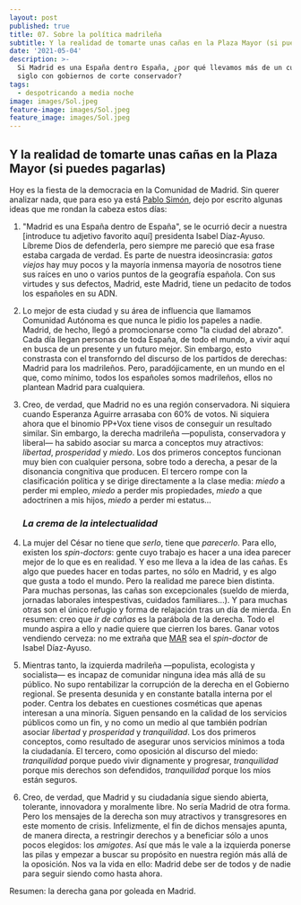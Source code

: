 ```yaml
---
layout: post
published: true
title: 07. Sobre la política madrileña
subtitle: Y la realidad de tomarte unas cañas en la Plaza Mayor (si puedes pagarlas)
date: '2021-05-04'
description: >-
  Si Madrid es una España dentro España, ¿por qué llevamos más de un cuarto de
  siglo con gobiernos de corte conservador?
tags:
  - despotricando a media noche
image: images/Sol.jpeg
feature-image: images/Sol.jpeg
feature_image: images/Sol.jpeg
---
```

## Y la realidad de tomarte unas cañas en la Plaza Mayor (si puedes pagarlas)

Hoy es la fiesta de la democracia en la Comunidad de Madrid. Sin querer analizar nada, que para eso ya está [Pablo Simón](https://twitter.com/kanciller?s=20), dejo por escrito algunas ideas que me rondan la cabeza estos días:

1. "Madrid es una España dentro de España", se le ocurrió decir a nuestra \[introduce tu adjetivo favorito aquí\] presidenta Isabel Díaz-Ayuso. Líbreme Dios de defenderla, pero siempre me pareció que esa frase estaba cargada de verdad. Es parte de nuestra ideosincrasia: *gatos viejos* hay muy pocos y la mayoría inmensa mayoría de nosotros tiene sus raíces en uno o varios puntos de la geografía española. Con sus virtudes y sus defectos, Madrid, este Madrid, tiene un pedacito de todos los españoles en su ADN.

2. Lo mejor de esta ciudad y su área de influencia que llamamos Comunidad Autónoma es que nunca le pidio los papeles a nadie. Madrid, de hecho, llegó a promocionarse como "la ciudad del abrazo". Cada día llegan personas de toda España, de todo el mundo, a vivir aquí en busca de un presente y un futuro mejor. Sin embargo, esto constrasta con el transforndo del discurso de los partidos de derechas: Madrid para los madrileños. Pero, paradójicamente, en un mundo en el que, como mínimo, todos los españoles somos madrileños, ellos no plantean Madrid para cualquiera.
   
   <!--more-->    
   
3. Creo, de verdad, que Madrid no es una región conservadora. Ni siquiera cuando Esperanza Aguirre arrasaba con 60% de votos. Ni siquiera ahora que el binomio PP+Vox tiene visos de conseguir un resultado similar. Sin embargo, la derecha madrileña —populista, conservadora y liberal— ha sabido asociar su marca a conceptos muy atractivos: *libertad*, *prosperidad* y *miedo*. Los dos primeros conceptos funcionan muy bien con cualquier persona, sobre todo a derecha, a pesar de la disonancia congnitiva que producen. El tercero rompe con la clasificación política y se dirige directamente a la clase media: *miedo* a perder mi empleo, *miedo* a perder mis propiedades, *miedo* a que adoctrinen a mis hijos, *miedo* a perder mi estatus...
   
   ### _La crema de la intelectualidad_    
   
4. La mujer del César no tiene que *serlo*, tiene que *parecerlo*. Para ello, existen los *spin-doctors*: gente cuyo trabajo es hacer a una idea parecer mejor de lo que es en realidad. Y eso me lleva a la idea de las cañas. Es algo que puedes hacer en todas partes, no sólo en Madrid, y es algo que gusta a todo el mundo. Pero la realidad me parece bien distinta. Para muchas personas, las cañas son excepcionales (sueldo de mierda, jornadas laborales intespestivas, cuidados familiares...). Y para muchas otras son el único refugio y forma de relajación tras un día de mierda. En resumen: creo que *ir de cañas* es la parábola de la derecha. Todo el mundo aspira a ello y nadie quiere que cierren los bares. Ganar votos vendiendo cerveza: no me extraña que [MAR](elplural.com/politica/los-genoveses/miguel-angel-rodriguez-el-portavoz-aznarista-reincidente_209802102) sea el *spin-doctor* de Isabel Díaz-Ayuso.

5. Mientras tanto, la izquierda madrileña —populista, ecologista y socialista— es incapaz de comunidar ninguna idea más allá de su público. No supo rentabilizar la corrupción de la derecha en el Gobierno regional. Se presenta desunida y en constante batalla interna por el poder. Centra los debates en cuestiones cosméticas que apenas interesan a una minoría. Siguen pensando en la calidad de los servicios públicos como un fin, y no como un medio al que también podrían asociar *libertad* y *prosperidad* y *tranquilidad*. Los dos primeros conceptos, como resultado de asegurar unos servicios mínimos a toda la ciudadanía. El tercero, como oposición al discurso del miedo: *tranquilidad* porque puedo vivir dignamente y progresar, *tranquilidad* porque mis derechos son defendidos, *tranquilidad* porque los míos están seguros.

6. Creo, de verdad, que Madrid y su ciudadanía sigue siendo abierta, tolerante, innovadora y moralmente libre. No sería Madrid de otra forma. Pero los mensajes de la derecha son muy atractivos y transgresores en este momento de crisis. Infelizmente, el fin de dichos mensajes apunta, de manera directa, a restringir derechos y a beneficiar sólo a unos pocos elegidos: los *amigotes*. Así que más le vale a la izquierda ponerse las pilas y empezar a buscar su propósito en nuestra región más allá de la oposición. Nos va la vida en ello: Madrid debe ser de todos y de nadie para seguir siendo como hasta ahora.

Resumen: la derecha gana por goleada en Madrid.
